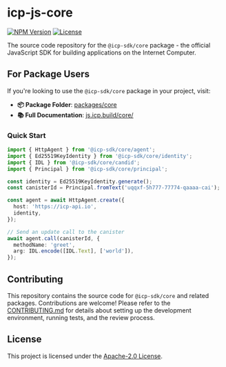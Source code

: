 # icp-js-core

[![NPM Version](https://img.shields.io/npm/v/%40icp-sdk%2Fcore)](https://www.npmjs.com/package/@icp-sdk/core)
[![License](https://img.shields.io/badge/License-Apache%202.0-blue.svg)](https://opensource.org/licenses/Apache-2.0)

The source code repository for the `@icp-sdk/core` package - the official JavaScript SDK for building applications on the Internet Computer.

## For Package Users

If you're looking to use the `@icp-sdk/core` package in your project, visit:

- **📦 Package Folder**: [packages/core](./packages/core)
- **📚 Full Documentation**: [js.icp.build/core/](https://js.icp.build/core/)

### Quick Start

```typescript
import { HttpAgent } from '@icp-sdk/core/agent';
import { Ed25519KeyIdentity } from '@icp-sdk/core/identity';
import { IDL } from '@icp-sdk/core/candid';
import { Principal } from '@icp-sdk/core/principal';

const identity = Ed25519KeyIdentity.generate();
const canisterId = Principal.fromText('uqqxf-5h777-77774-qaaaa-cai');

const agent = await HttpAgent.create({
  host: 'https://icp-api.io',
  identity,
});

// Send an update call to the canister
await agent.call(canisterId, {
  methodName: 'greet',
  arg: IDL.encode([IDL.Text], ['world']),
});
```

## Contributing

This repository contains the source code for `@icp-sdk/core` and related packages. Contributions are welcome! Please refer to the [CONTRIBUTING.md](./.github/CONTRIBUTING.md) for details about setting up the development environment, running tests, and the review process.

## License

This project is licensed under the [Apache-2.0 License](./LICENSE).

